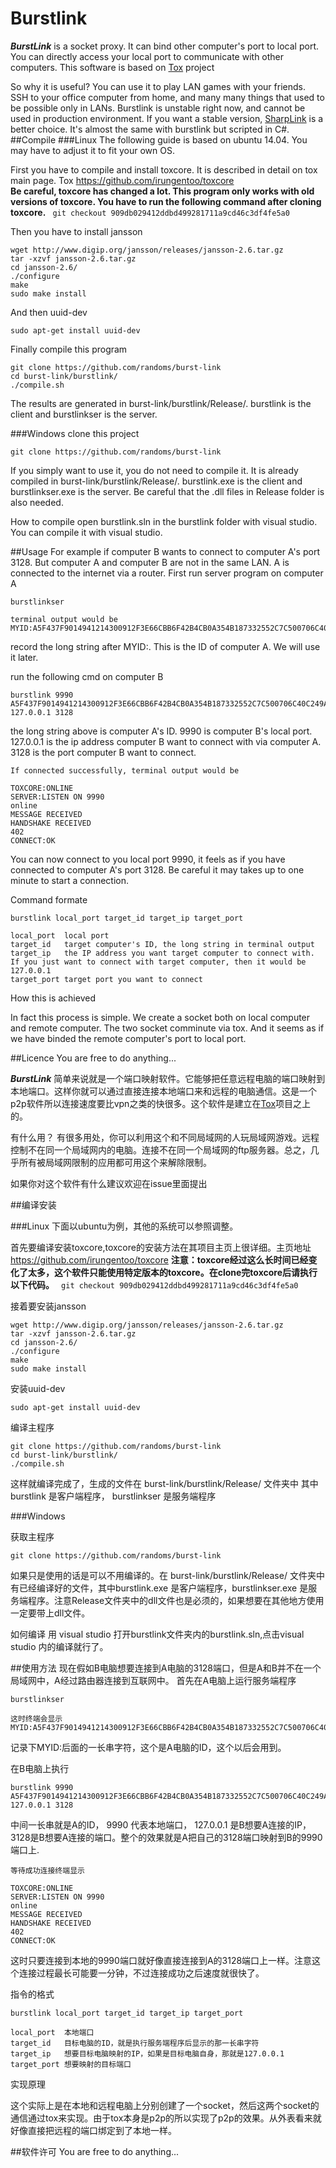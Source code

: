 Burstlink
==========

***BurstLink*** is a socket proxy. It can bind other computer's port to local port. You can directly access your local port to communicate with other computers. This software is based on [Tox](https://github.com/irungentoo/toxcore "toxcore") project

So why it is useful?
You can use it to play LAN games with your friends.
SSH to your office computer from home, and many many things that used to be possible only in LANs.
Burstlink is unstable right now, and cannot be used in production environment. If you want a stable version, [SharpLink](https://github.com/randoms/SharpLink) is a better choice. It's almost the same with burstlink but scripted in C#.
##Compile
###Linux
The following guide is based on ubuntu 14.04. You may have to adjust it to fit your own OS.

First you have to compile and install toxcore. It is described in detail on tox main page. Tox https://github.com/irungentoo/toxcore  
**Be careful, toxcore has changed a lot. This program only works with old versions of toxcore. You have to run the following command after cloning toxcore.**
``` git checkout 909db029412ddbd499281711a9cd46c3df4fe5a0```

Then you have to install jansson

    wget http://www.digip.org/jansson/releases/jansson-2.6.tar.gz
    tar -xzvf jansson-2.6.tar.gz
    cd jansson-2.6/
    ./configure
    make
    sudo make install
    
And then uuid-dev

    sudo apt-get install uuid-dev

Finally compile this program

    git clone https://github.com/randoms/burst-link
    cd burst-link/burstlink/
    ./compile.sh

The results are generated in burst-link/burstlink/Release/.
burstlink is the client and burstlinkser is the server.

###Windows
clone this project

    git clone https://github.com/randoms/burst-link
    
If you simply want to use it, you do not need to compile it. It is already compiled in burst-link/burstlink/Release/. burstlink.exe is the client and burstlinkser.exe is the server. Be careful that the .dll files in Release folder is also needed.

How to compile
open burstlink.sln in the burstlink folder with visual studio. You can compile it with visual studio.

##Usage
For example if computer B wants to connect to computer A's port 3128. But computer A and computer B are not in the same LAN.
A is connected to the internet via a router.
First run server program on computer A

    burstlinkser
    
    terminal output would be
    MYID:A5F437F9014941214300912F3E66CBB6F42B4CB0A354B187332552C7C500706C40C249A2823C

record the long string after MYID:. This is the ID of computer A. We will use it later.

run the following cmd on computer B

    burstlink 9990 A5F437F9014941214300912F3E66CBB6F42B4CB0A354B187332552C7C500706C40C249A2823C 127.0.0.1 3128
    
the long string above is computer A's ID. 9990 is computer B's local port. 127.0.0.1 is the ip address computer B want to connect with via computer A. 3128 is the port computer B want to connect.

    If connected successfully, terminal output would be
    
    TOXCORE:ONLINE
    SERVER:LISTEN ON 9990
    online
    MESSAGE RECEIVED
    HANDSHAKE RECEIVED
    402
    CONNECT:OK

You can now connect to you local port 9990, it feels as if you have connected to computer A's port 3128. Be careful it may takes up to one minute to start a connection.

Command formate

    burstlink local_port target_id target_ip target_port
    
    local_port  local port
    target_id   target computer's ID, the long string in terminal output
    target_ip   the IP address you want target computer to connect with. If you just want to connect with target computer, then it would be 127.0.0.1 
    target_port target port you want to connect
    
How this is achieved

In fact this process is simple. We create a socket both on local computer and remote computer. The two socket comminute via tox. And it seems as if we have binded the remote computer's port to local port.
    
##Licence
  You are free to do anything...  

***BurstLink*** 简单来说就是一个端口映射软件。它能够把任意远程电脑的端口映射到本地端口。这样你就可以通过直接连接本地端口来和远程的电脑通信。这是一个p2p软件所以连接速度要比vpn之类的快很多。这个软件是建立在[Tox](https://github.com/irungentoo/toxcore "toxcore")项目之上的。

有什么用？
有很多用处，你可以利用这个和不同局域网的人玩局域网游戏。远程控制不在同一个局域网内的电脑。连接不在同一个局域网的ftp服务器。总之，几乎所有被局域网限制的应用都可用这个来解除限制。

如果你对这个软件有什么建议欢迎在issue里面提出

##编译安装

###Linux
下面以ubuntu为例，其他的系统可以参照调整。

首先要编译安装toxcore,toxcore的安装方法在其项目主页上很详细。主页地址 https://github.com/irungentoo/toxcore
**注意：toxcore经过这么长时间已经变化了太多，这个软件只能使用特定版本的toxcore。在clone完toxcore后请执行以下代码。**
``` git checkout 909db029412ddbd499281711a9cd46c3df4fe5a0```

接着要安装jansson

    wget http://www.digip.org/jansson/releases/jansson-2.6.tar.gz
    tar -xzvf jansson-2.6.tar.gz
    cd jansson-2.6/
    ./configure
    make
    sudo make install

安装uuid-dev
    
    sudo apt-get install uuid-dev
    
编译主程序
    
    git clone https://github.com/randoms/burst-link
    cd burst-link/burstlink/
    ./compile.sh
    
这样就编译完成了，生成的文件在 burst-link/burstlink/Release/ 文件夹中
其中 burstlink 是客户端程序， burstlinkser 是服务端程序
    
    
###Windows

获取主程序

    git clone https://github.com/randoms/burst-link
    
如果只是使用的话是可以不用编译的。在 burst-link/burstlink/Release/ 文件夹中有已经编译好的文件，其中burstlink.exe 是客户端程序，burstlinkser.exe 是服务端程序。注意Release文件夹中的dll文件也是必须的，如果想要在其他地方使用一定要带上dll文件。

如何编译
用 visual studio 打开burstlink文件夹内的burstlink.sln,点击visual studio 内的编译就行了。


##使用方法
现在假如B电脑想要连接到A电脑的3128端口，但是A和B并不在一个局域网中，A经过路由器连接到互联网中。
首先在A电脑上运行服务端程序

    burstlinkser
    
    这时终端会显示
    MYID:A5F437F9014941214300912F3E66CBB6F42B4CB0A354B187332552C7C500706C40C249A2823C

记录下MYID:后面的一长串字符，这个是A电脑的ID，这个以后会用到。

在B电脑上执行

    burstlink 9990 A5F437F9014941214300912F3E66CBB6F42B4CB0A354B187332552C7C500706C40C249A2823C 127.0.0.1 3128
    
中间一长串就是A的ID， 9990 代表本地端口， 127.0.0.1 是B想要A连接的IP，3128是B想要A连接的端口。整个的效果就是A把自己的3128端口映射到B的9990端口上.

    等待成功连接终端显示
    
    TOXCORE:ONLINE
    SERVER:LISTEN ON 9990
    online
    MESSAGE RECEIVED
    HANDSHAKE RECEIVED
    402
    CONNECT:OK

    
这时只要连接到本地的9990端口就好像直接连接到A的3128端口上一样。注意这个连接过程最长可能要一分钟，不过连接成功之后速度就很快了。

指令的格式

    burstlink local_port target_id target_ip target_port
    
    local_port  本地端口
    target_id   目标电脑的ID，就是执行服务端程序后显示的那一长串字符
    target_ip   想要目标电脑映射的IP，如果是目标电脑自身，那就是127.0.0.1
    target_port 想要映射的目标端口
    
实现原理

这个实际上是在本地和远程电脑上分别创建了一个socket，然后这两个socket的通信通过tox来实现。由于tox本身是p2p的所以实现了p2p的效果。从外表看来就好像直接把远程的端口绑定到了本地一样。
    
##软件许可
  You are free to do anything...  
